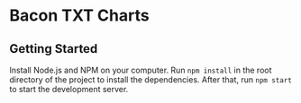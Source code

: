 # Bacon TXT Charts

## Getting Started

Install Node.js and NPM on your computer. Run `npm install` in the root directory of the project to install the dependencies. After that, run `npm start` to start the development server.

